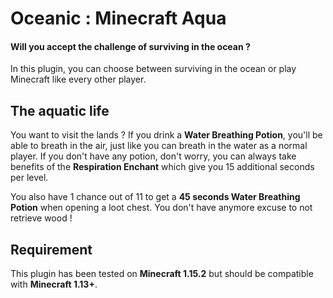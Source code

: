 # Oceanic : Minecraft Aqua
#### Will you accept the challenge of surviving in the ocean ?

In this plugin, you can choose between surviving in the ocean or play Minecraft like every other player.

## The aquatic life
You want to visit the lands ? If you drink a **Water Breathing Potion**, you'll be able to breath in the air, just like
you can breath in the water as a normal player. If you don't have any potion, don't worry, you can always take benefits
of the **Respiration Enchant** which give you 15 additional seconds per level.

You also have 1 chance out of 11 to get a **45 seconds Water Breathing Potion** when opening a loot chest. You don't have
anymore excuse to not retrieve wood !

## Requirement
This plugin has been tested on **Minecraft 1.15.2** but should be compatible with **Minecraft 1.13+**.